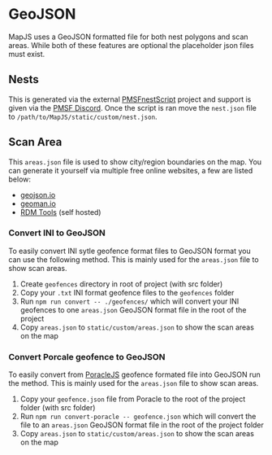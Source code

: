 # GeoJSON

MapJS uses a GeoJSON formatted file for both nest polygons and scan areas. While both
of these features are optional the placeholder json files must exist.

## Nests

This is generated via the external [PMSFnestScript] project and support is
given via the [PMSF Discord](). Once the script is ran move the `nest.json`
file to `/path/to/MapJS/static/custom/nest.json`.

## Scan Area

This `areas.json` file is used to show city/region boundaries on the map. You can
generate it yourself via multiple free online websites, a few are listed below:

- [geojson.io](https://geojson.io/)
- [geoman.io](https://geoman.io/geojson-editor)
- [RDM Tools](https://github.com/PickleRickVE/RealDeviceMap-tools) (self hosted)

### Convert INI to GeoJSON

To easily convert INI sytle geofence format files to GeoJSON format you can use the
following method. This is mainly used for the `areas.json` file to show scan areas.

1. Create `geofences` directory in root of project (with src folder)
1. Copy your `.txt` INI format geofence files to the `geofences` folder
1. Run `npm run convert -- ./geofences/` which will convert your INI geofences to one `areas.json` GeoJSON format file in the root of the project
1. Copy `areas.json` to `static/custom/areas.json` to show the scan areas on the map

### Convert Porcale geofence to GeoJSON

To easily convert from [PoracleJS] geofence formated file into GeoJSON run the method.
This is mainly used for the `areas.json` file to show scan areas.

1. Copy your `geofence.json` file from Poracle to the root of the project folder (with src folder)
1. Run `npm run convert-poracle -- geofence.json` which will convert the file to an `areas.json` GeoJSON format file in the root of the project folder
1. Copy `areas.json` to `static/custom/areas.json` to show the scan areas on the map


[PMSF Discord]: https://discord.gg/yGujp8D
[PMSFnestScript]: https://github.com/M4d40/PMSFnestScript
[PoracleJS]: https://github.com/KartulUdus/PoracleJS
